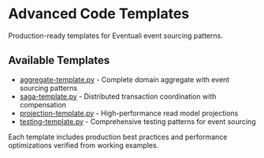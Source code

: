 # Advanced Code Templates

Production-ready templates for Eventuali event sourcing patterns.

## Available Templates

- [aggregate-template.py](aggregate-template.py) - Complete domain aggregate with event sourcing patterns
- [saga-template.py](saga-template.py) - Distributed transaction coordination with compensation  
- [projection-template.py](projection-template.py) - High-performance read model projections
- [testing-template.py](testing-template.py) - Comprehensive testing patterns for event sourcing

Each template includes production best practices and performance optimizations verified from working examples.